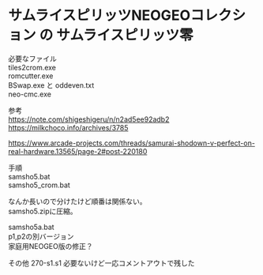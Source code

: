 # サムライスピリッツNEOGEOコレクション の サムライスピリッツ零

必要なファイル  
tiles2crom.exe  
romcutter.exe  
BSwap.exe と oddeven.txt  
neo-cmc.exe

参考  
https://note.com/shigeshigeru/n/n2ad5ee92adb2  
https://milkchoco.info/archives/3785  

https://www.arcade-projects.com/threads/samurai-shodown-v-perfect-on-real-hardware.13565/page-2#post-220180  

手順  
samsho5.bat  
samsho5_crom.bat  

なんか長いので分けたけど順番は関係ない。  
samsho5.zipに圧縮。

samsho5a.bat  
p1,p2の別バージョン  
家庭用NEOGEO版の修正？

その他
270-s1.s1 必要ないけど一応コメントアウトで残した  
